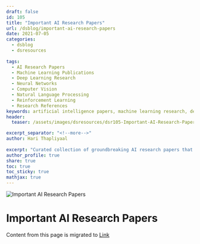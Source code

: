 ```yaml
---
draft: false
id: 105    
title: "Important AI Research Papers"
url: /dsblog/important-ai-research-papers
date: 2021-07-05
categories:
  - dsblog
  - dsresources
  
tags:
  - AI Research Papers
  - Machine Learning Publications
  - Deep Learning Research
  - Neural Networks
  - Computer Vision
  - Natural Language Processing
  - Reinforcement Learning
  - Research References
keywords: artificial intelligence papers, machine learning research, deep learning publications, neural network architectures, computer vision breakthroughs, NLP innovations, reinforcement learning papers, AI algorithms, transformer models, convolutional neural networks, GAN research, BERT papers, GPT architecture, research methodology, citation metrics
header:
  teaser: /assets/images/dsresources/dsr105-Important-AI-Research-Papers.jpg

excerpt_separator: "<!--more-->"   
author: Hari Thapliyaal   
 
excerpt: "Curated collection of groundbreaking AI research papers that shaped the field of artificial intelligence. Features seminal works in deep learning, computer vision, NLP, and reinforcement learning, with summaries and impact analysis. Essential reading for researchers, practitioners, and AI enthusiasts."
author_profile: true   
share: true   
toc: true   
toc_sticky: true 
mathjax: true
---
```


![Important AI Research Papers](/assets/images/dsresources/dsr105-Important-AI-Research-Papers.jpg)   
   
# Important AI Research Papers   
   
Content from this page is migrated to [Link](https://dasarpai.com/dsblog/select-ai-papers)